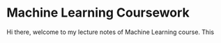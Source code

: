 # Machine Learning Coursework

Hi there, welcome to my lecture notes of Machine Learning course. This 
